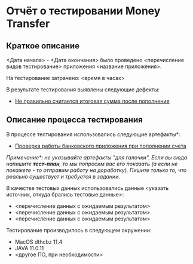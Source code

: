 # Отчёт о тестировании Money Transfer

## Краткое описание

<Дата начала> - <Дата окончания> было проведено <перечисление видов тестирование> приложения <название приложения>.

На тестирование затрачено: <время в часах>

В результате тестирования выявлены следующие дефекты:
* [Не правильно считается итоговая сумма после пополнения](https://github.com/Irek81/javadz1.2.1/issues/1#issue-948319126)

## Описание процесса тестирования

В процессе тестирования использовались следующие артефакты*:
* [Проверка работы банковского приложения при пополнении счета](https://github.com/Irek81/javadz1.2.1/issues/2#issue-948323332)


*Примечание\*: не указывайте артефакты "для галочки". Если вы сюда напишите **тест-план**, то мы попросим вас его показать (а если не покажете - то отправим работу на доработку). Пишите только то, что реально существует и требуется в задании.*

В качестве тестовых данных использовались данные <указать источник, откуда брались тестовые данные>:
* <перечисление данных с ожидаемым результатом>
* <перечисление данных с ожидаемым результатом>
* <перечисление данных с ожидаемым результатом>

Тестирование производилось в следующем окружении:
* MacOS dthcbz 11.4
* JAVA 11.0.11
* <другое ПО, при необходимости>